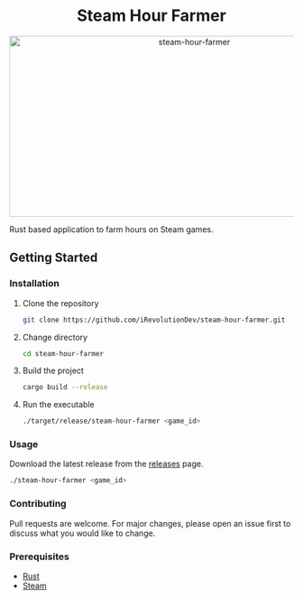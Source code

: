 <h1 id="title" align="center">Steam Hour Farmer</h1>

<p align="center"><img src="https://socialify.git.ci/iRevolutionDev/steam-hour-farmer/image?forks=1&issues=1&name=1&owner=1&pattern=Plus&pulls=1&stargazers=1&theme=Auto" alt="steam-hour-farmer" width="640" height="320" /></p>

Rust based application to farm hours on Steam games.

## Getting Started

### Installation

1. Clone the repository
    ```bash
    git clone https://github.com/iRevolutionDev/steam-hour-farmer.git
    ```

2. Change directory
    ```bash
    cd steam-hour-farmer
    ```

3. Build the project
    ```bash
    cargo build --release
    ```

4. Run the executable
    ```bash
    ./target/release/steam-hour-farmer <game_id>
    ```

### Usage

Download the latest release from the [releases](https://github.com/iRevolutionDev/steam-hour-farmer/releases) page.

```bash
./steam-hour-farmer <game_id>
```

### Contributing

Pull requests are welcome. For major changes, please open an issue first to discuss what you would like to change.

### Prerequisites

- [Rust](https://www.rust-lang.org/tools/install)
- [Steam](https://store.steampowered.com/about/)